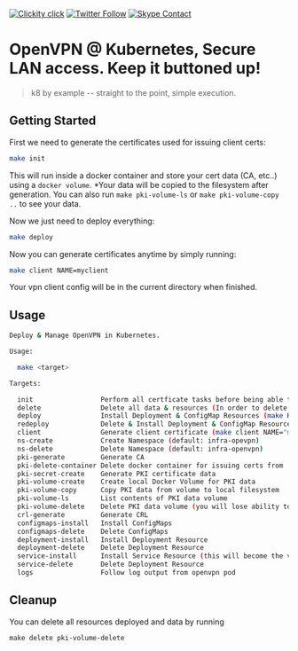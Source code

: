 <!--
#                                 __                 __
#    __  ______  ____ ___  ____ _/ /____  ____  ____/ /
#   / / / / __ \/ __ `__ \/ __ `/ __/ _ \/ __ \/ __  /
#  / /_/ / /_/ / / / / / / /_/ / /_/  __/ /_/ / /_/ /
#  \__, /\____/_/ /_/ /_/\__,_/\__/\___/\____/\__,_/
# /____                     matthewdavis.io, holla!
#
#-->

[![Clickity click](https://img.shields.io/badge/k8s%20by%20example%20yo-limit%20time-ff69b4.svg?style=flat-square)](https://k8.matthewdavis.io)
[![Twitter Follow](https://img.shields.io/twitter/follow/yomateod.svg?label=Follow&style=flat-square)](https://twitter.com/yomateod) [![Skype Contact](https://img.shields.io/badge/skype%20id-appsoa-blue.svg?style=flat-square)](skype:appsoa?chat)

# OpenVPN @ Kubernetes, Secure LAN access. Keep it buttoned up!

> k8 by example -- straight to the point, simple execution.

## Getting Started

First we need to generate the certificates used for issuing client certs:

```sh
make init
```

This will run inside a docker container and store your cert data (CA, etc..) using a `docker volume`. \*Your data will be copied to the filesystem after generation. You can also run `make pki-volume-ls` or `make pki-volume-copy ..` to see your data.

Now we just need to deploy everything:

```sh
make deploy
```

Now you can generate certificates anytime by simply running:

```sh
make client NAME=myclient
```

Your vpn client config will be in the current directory when finished.

## Usage

```sh
Deploy & Manage OpenVPN in Kubernetes.

Usage:

  make <target>

Targets:

  init                 Perform all certficate tasks before being able to issue client certs
  delete               Delete all data & resources (In order to delete the data volume for cert issuing you must run `make pki-volume-delete` manually)
  deploy               Install Deployment & ConfigMap Resources (make HOSTNAME=myvpn.domain.com deploy)
  redeploy             Delete & Install Deployment & ConfigMap Resources (make HOSTNAME=myvpn.domain.com deploy)
  client               Generate client certificate (make client NAME="my-client-name")
  ns-create            Create Namespace (default: infra-opevpn)
  ns-delete            Delete Namespace (default: infra-openvpn)
  pki-generate         Generate CA
  pki-delete-container Delete docker container for issuing certs from
  pki-secret-create    Generate PKI certificate data
  pki-volume-create    Create local Docker Volume for PKI data
  pki-volume-copy      Copy PKI data from volume to local filesystem
  pki-volume-ls        List contents of PKI data volume
  pki-volume-delete    Delete PKI data volume (you will lose ability to issue certs!)
  crl-generate         Generate CRL
  configmaps-install   Install ConfigMaps
  configmaps-delete    Delete ConfigMaps
  deployment-install   Install Deployment Resource
  deployment-delete    Delete Deployment Resource
  service-install      Install Service Resource (this will become the vpn endpoint, use $HOSTNAME: make service-install HOSTNAME=myvpn.domain.com)
  service-delete       Delete Deployment Resource
  logs                 Follow log output from openvpn pod
```

## Cleanup

You can delete all resources deployed and data by running

```
make delete pki-volume-delete
```
